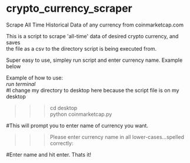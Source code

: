 # crypto_currency_scraper
Scrape All Time Historical Data of any currency from coinmarketcap.com 

This is a script to scrape 'all-time' data of desired crypto currency, and saves <br>
the file as a csv to the directory script is being executed from.<br>

Super easy to use, simpley run script and enter currency name. Example below <br> 





Example of how to use: <br>
*run terminal*<br>
#I change my directory to desktop here because the script file is on my desktop

>>> cd desktop<br>
>>> python coinmarketcap.py<br>

#This will prompt you to enter name of currency you want.<br>

>>>Please enter currency name in all lower-cases...spelled correctly: <br>

#Enter name and hit enter. Thats it!<br>


